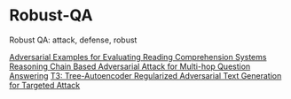 <!--
 * @Author: leiyan leiyan21@mails.ucas.ac.cn
 * @Date: 2022-08-25 11:14:23
 * @LastEditors: leiyan leiyan21@mails.ucas.ac.cn
 * @LastEditTime: 2022-08-31 10:25:44
 * @FilePath: /undefined/Users/leiyan/Paper/Robust-QA/README.md
 * @Description: 这是默认设置,请设置`customMade`, 打开koroFileHeader查看配置 进行设置: https://github.com/OBKoro1/koro1FileHeader/wiki/%E9%85%8D%E7%BD%AE
-->
# Robust-QA
Robust QA: attack, defense, robust

[Adversarial Examples for Evaluating Reading Comprehension Systems](https://aclanthology.org/D17-1215.pdf)
[Reasoning Chain Based Adversarial Attack for Multi-hop Question Answering](https://arxiv.org/pdf/2112.09658.pdf)
[T3: Tree-Autoencoder Regularized Adversarial Text Generation for Targeted Attack](https://aclanthology.org/2020.emnlp-main.495.pdf)

